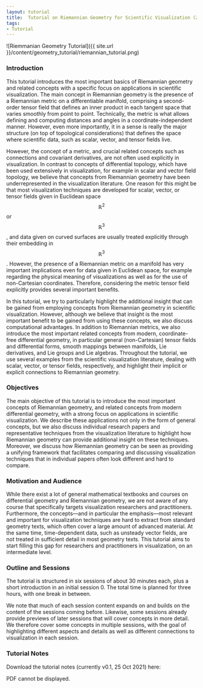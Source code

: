 ```yaml
---
layout: tutorial
title:  Tutorial on Riemannian Geometry for Scientific Visualization (2021)<br>Markus Hadwiger, Thomas Theu&szlig;l, Peter Rautek<br>
tags:
- Tutorial
---
```


![Riemmanian Geometry Tutorial]({{ site.url }}/content/geometry_tutorial/riemannian_tutorial.png)

### Introduction

This tutorial introduces the most important basics of Riemannian geometry and related concepts with a specific focus on applications in scientific visualization. The main concept in Riemannian geometry is the presence of a Riemannian metric on a differentiable manifold, comprising a second-order tensor field that defines an inner product in each tangent space that varies smoothly from point to point. Technically, the metric is what allows defining and computing distances and angles in a coordinate-independent manner. However, even more importantly, it in a sense is really the major structure (on top of topological considerations) that defines the space where scientific data, such as scalar, vector, and tensor fields live.

However, the concept of a metric, and crucial related concepts such as connections and covariant derivatives, are not often used explicitly in visualization. In contrast to concepts of differential topology, which have been used extensively in visualization, for example in scalar and vector field topology, we believe that concepts from Riemannian geometry have been underrepresented in the visualization literature. One reason for this might be that most visualization techniques are developed for scalar, vector, or tensor fields given in Euclidean space $$\mathbb{R}^2$$ or $$\mathbb{R}^3$$, and data given on curved surfaces are usually treated explicitly through their embedding in $$\mathbb{R}^3$$. However, the presence of a Riemannian metric on a manifold has very important implications even for data given in Euclidean space, for example regarding the physical meaning of visualizations as well as for the use of non-Cartesian coordinates. Therefore, considering the metric tensor field explicitly provides several important benefits.

In this tutorial, we try to particularly highlight the additional insight that can be gained from employing concepts from Riemannian geometry in scientific visualization. However, although we believe that insight is the most important benefit to be gained from using these concepts, we also discuss computational advantages. In addition to Riemannian metrics, we also introduce the most important related concepts from modern, coordinate-free differential geometry, in particular general (non-Cartesian) tensor fields and differential forms, smooth mappings between manifolds, Lie derivatives, and Lie groups and Lie algebras. Throughout the tutorial, we use several examples from the scientific visualization literature, dealing with scalar, vector, or tensor fields, respectively, and highlight their implicit or explicit connections to Riemannian geometry.

### Objectives

The main objective of this tutorial is to introduce the most important concepts of Riemannian geometry, and related concepts from modern differential geometry, with a strong focus on applications in scientific visualization. We describe these applications not only in the form of general concepts, but we also discuss individual research papers and representative techniques from the visualization literature to highlight how Riemannian geometry can provide additional insight on these techniques. Moreover, we discuss how Riemannian geometry can be seen as providing a unifying framework that facilitates comparing and discussing visualization techniques that in individual papers often look different and hard to compare.

### Motivation and Audience

While there exist a lot of general mathematical textbooks and courses on differential geometry and Riemannian geometry, we are not aware of any course that specifically targets visualization researchers and practitioners. Furthermore, the concepts—and in particular the emphasis—most relevant and important for visualization techniques are hard to extract from standard geometry texts, which often cover a large amount of advanced material. At the same time, time-dependent data, such as unsteady vector fields, are not treated in sufficient detail in most geometry texts. This tutorial aims to start filling this gap for researchers and practitioners in visualization, on an intermediate level.

### Outline and Sessions

The tutorial is structured in six sessions of about 30 minutes each, plus a short introduction in an initial session 0. The total time is planned for three hours, with one break in between.

We note that much of each session content expands on and builds on the content of the sessions coming before. Likewise, some sessions already provide previews of later sessions that will cover concepts in more detail. We therefore cover some concepts in multiple sessions, with the goal of highlighting different aspects and details as well as different connections to visualization in each session.

### Tutorial Notes

Download the tutorial notes (currently v0.1, 25 Oct 2021) here:

<div id="box-pdf" class="contentBox toggleBox" style="background: url({{'./assets/css/images/loading.gif' | relative_url }}) center center no-repeat transparent;"><object id="publication_pdf" class="contentBox" data="{{ site.url }}/publications/2021_riemannian_geometry_scivis_tutorial_v0_1.pdf"><p>PDF cannot be displayed.</p></object></div>
